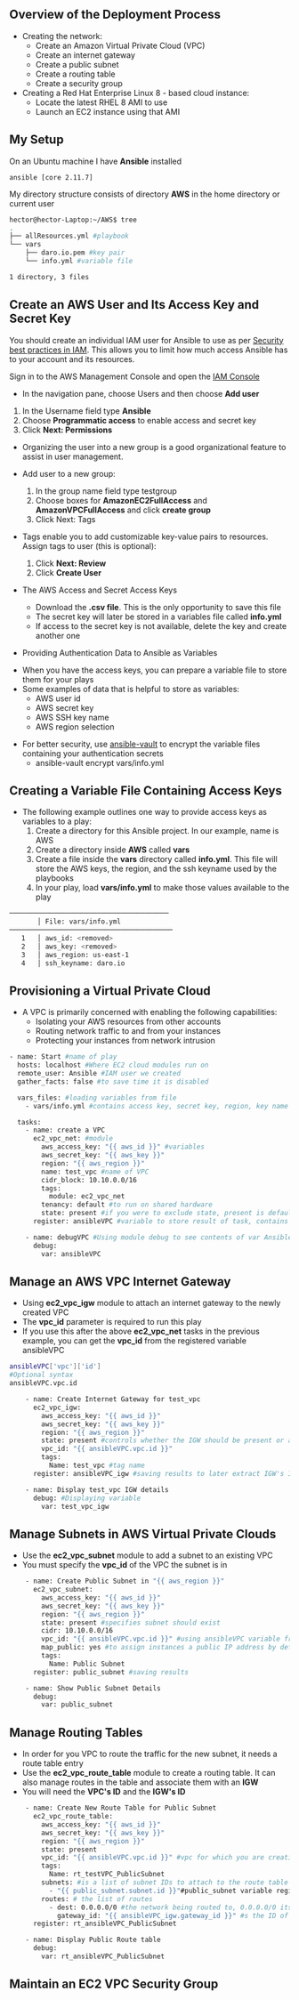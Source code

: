 ## Overview of the Deployment Process
* Creating the network:
    - Create an Amazon Virtual Private Cloud (VPC)
    - Create an internet gateway
    - Create a public subnet
    - Create a routing table
    - Create a security group
* Creating a Red Hat Enterprise Linux 8 - based cloud instance:
    - Locate the latest RHEL 8 AMI to use
    - Launch an EC2 instance using that AMI

## My Setup
On an Ubuntu machine I have **Ansible** installed
```
ansible [core 2.11.7]
```
My directory structure consists of directory **AWS** in the home directory or current user
``` bash
hector@hector-Laptop:~/AWS$ tree
.
├── allResources.yml #playbook
└── vars
    ├── daro.io.pem #key pair
    └── info.yml #variable file

1 directory, 3 files
```
## Create an AWS User and Its Access Key and Secret Key

You should create an individual IAM user for Ansible to use as per [Security best practices in IAM](https://docs.aws.amazon.com/IAM/latest/UserGuide/best-practices.html). 	This allows you to limit how much access Ansible has to your account and its resources.

Sign in to the AWS Management Console and open the [IAM Console](https://console.aws.amazon.com/iam/)
* In the navigation pane, choose Users and then choose **Add user**
1. In the Username field type **Ansible**
2. Choose **Programmatic access** to enable access and secret key
3. Click **Next: Permissions**

* Organizing the user into a new group is a good organizational feature to assist in user management.
* Add user to a new group:
    1. In the group name field type testgroup
    2. Choose boxes for **AmazonEC2FullAccess** and **AmazonVPCFullAccess** and click **create group**
    3. Click Next: Tags
* Tags enable you to add customizable key-value pairs to resources.
		Assign tags to user (this is optional):
    1. Click **Next: Review**
    2. Click **Create User**

* The AWS Access and Secret Access Keys
    - Download the **.csv file**. This is the only opportunity to save this file
    - The secret key will later be stored in a variables file called **info.yml**
    - If access to the secret key is not available, delete the key and create another one

* Providing Authentication Data to Ansible as Variables
- When you have the access keys, you can prepare a variable file to store them for your plays
- Some examples of data that is helpful to store as variables:
    - AWS user id
    - AWS secret key
    - AWS SSH key name
    - AWS region selection
* For better security, use [ansible-vault](https://github.com/hectorproko/Ansible/blob/main/ansible_vault) to encrypt the variable files containing your authentication secrets
    - ansible-vault encrypt vars/info.yml

## Creating a Variable File Containing Access Keys
* The following example outlines one way to provide access keys as variables to a play:
    1. Create a directory for this Ansible project. In our example, name is AWS
    2. Create a directory inside **AWS** called **vars**
    3. Create a file inside the **vars** directory called **info.yml**. This file will store the AWS keys, the region, and the ssh keyname used by the playbooks		
    4. In your play, load **vars/info.yml** to make those values available to the play

``` bash
────────────────────────────────────────
       │ File: vars/info.yml
─────────────────────────────────────────
   1   │ aws_id: <removed>
   2   │ aws_key: <removed>
   3   │ aws_region: us-east-1
   4   │ ssh_keyname: daro.io

```
## Provisioning a Virtual Private Cloud
* A VPC is primarily concerned with enabling the following capabilities:
    - Isolating your AWS resources from other accounts
    - Routing network traffic to and from your instances
    - Protecting your instances from network intrusion


``` bash
- name: Start #name of play
  hosts: localhost #Where EC2 cloud modules run on
  remote_user: Ansible #IAM user we created
  gather_facts: false #to save time it is disabled

  vars_files: #loading variables from file
    - vars/info.yml #contains access key, secret key, region, key name

  tasks:
    - name: create a VPC
      ec2_vpc_net: #module
        aws_access_key: "{{ aws_id }}" #variables
        aws_secret_key: "{{ aws_key }}"
        region: "{{ aws_region }}"
        name: test_vpc #name of VPC
        cidr_block: 10.10.0.0/16
        tags:
          module: ec2_vpc_net
        tenancy: default #to run on shared hardware
        state: present #if you were to exclude state, present is default value
      register: ansibleVPC #variable to store result of task, contains resource ID

    - name: debugVPC #Using module debug to see contents of var AnsibleVPC
      debug:
        var: ansibleVPC
```

## Manage an AWS VPC Internet Gateway
* Using **ec2_vpc_igw** module to attach an internet gateway to the newly created VPC
* The **vpc_id** parameter is required to run this play
* If you use this after the above **ec2_vpc_net** tasks in the previous example, you can get the **vpc_id** from the registered variable ansibleVPC
``` bash
ansibleVPC['vpc']['id']
#Optional syntax
ansibleVPC.vpc.id
```
``` bash
    - name: Create Internet Gateway for test_vpc
      ec2_vpc_igw:
        aws_access_key: "{{ aws_id }}"
        aws_secret_key: "{{ aws_key }}"
        region: "{{ aws_region }}"
        state: present #controls whether the IGW should be present or absent from the VPC.
        vpc_id: "{{ ansibleVPC.vpc.id }}"
        tags:
          Name: test_vpc #tag name
      register: ansibleVPC_igw #saving results to later extract IGW's ID

    - name: Display test_vpc IGW details
      debug: #Displaying variable
        var: test_vpc_igw
```
## Manage Subnets in AWS Virtual Private Clouds

* Use the **ec2_vpc_subnet** module to add a subnet to an existing VPC	
* You must specify the **vpc_id** of the VPC the subnet is in

``` bash
    - name: Create Public Subnet in "{{ aws_region }}"
      ec2_vpc_subnet:
        aws_access_key: "{{ aws_id }}"
        aws_secret_key: "{{ aws_key }}"
        region: "{{ aws_region }}"
        state: present #specifies subnet should exist
        cidr: 10.10.0.0/16
        vpc_id: "{{ ansibleVPC.vpc.id }}" #using ansibleVPC variable from earlier play
        map_public: yes #to assign instances a public IP address by default
        tags:
          Name: Public Subnet
      register: public_subnet #saving results

    - name: Show Public Subnet Details
      debug:
        var: public_subnet
```

## Manage Routing Tables
- In order for you VPC to route the traffic for the new subnet, it needs a route table entry
- Use the **ec2_vpc_route_table** module to create a routing table. It can also manage routes in the table and associate them with an **IGW**
- You will need the **VPC's ID** and the **IGW's ID**

``` bash
    - name: Create New Route Table for Public Subnet
      ec2_vpc_route_table:
        aws_access_key: "{{ aws_id }}"
        aws_secret_key: "{{ aws_key }}"
        region: "{{ aws_region }}"
        state: present
        vpc_id: "{{ ansibleVPC.vpc.id }}" #vpc for which you are creating route table
        tags:
          Name: rt_testVPC_PublicSubnet
        subnets: #is a list of subnet IDs to attach to the route table
          - "{{ public_subnet.subnet.id }}"#public_subnet variable registered earlier in the play
        routes: # the list of routes
          - dest: 0.0.0.0/0 #the network being routed to, 0.0.0.0/0 its default
            gateway_id: "{{ ansibleVPC_igw.gateway_id }}" #s the ID of an IGW
      register: rt_ansibleVPC_PublicSubnet

    - name: Display Public Route table
      debug:
        var: rt_ansibleVPC_PublicSubnet
```

##  Maintain an EC2 VPC Security Group
